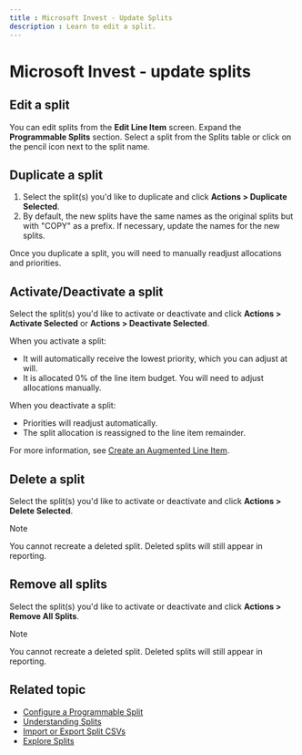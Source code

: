 ```yaml
---
title : Microsoft Invest - Update Splits
description : Learn to edit a split.
---
```



# Microsoft Invest - update splits

## Edit a split

You can edit splits from the **Edit Line Item** screen. Expand the **Programmable Splits** section. Select a split from the Splits table or click on the pencil icon next to the split name.

## Duplicate a split

1. Select the split(s) you'd like to duplicate and click **Actions \>  Duplicate Selected**.
1. By default, the new splits have the same names as the original splits but with "COPY" as a prefix. If necessary, update the names
for the new splits.

Once you duplicate a split, you will need to manually readjust
allocations and priorities.

## Activate/Deactivate a split

Select the split(s) you'd like to activate or deactivate and click **Actions  \>  Activate Selected** or **Actions \> Deactivate Selected**.

When you activate a split:

- It will automatically receive the lowest priority, which you can
  adjust at will.
- It is allocated 0% of the line item budget. You will need to adjust
  allocations manually.

When you deactivate a split:

- Priorities will readjust automatically.
- The split allocation is reassigned to the line item remainder.

For more information, see [Create an Augmented Line Item](create-an-augmented-line-item-ali.md).

## Delete a split

Select the split(s) you'd like to activate or deactivate and click **Actions  \>  Delete Selected**.

> [!NOTE]
> You cannot recreate a deleted split. Deleted splits will still appear in reporting.

## Remove all splits

Select the split(s) you'd like to activate or deactivate and click **Actions \>  Remove All Splits**.

> [!NOTE]
> You cannot recreate a deleted split. Deleted splits will still appear in reporting.

## Related topic

- [Configure a Programmable Split](configure-a-programmable-split.md)
- [Understanding Splits](understanding-splits.md)
- [Import or Export Split CSVs](import-or-export-split-csvs.md)
- [Explore Splits](explore-splits.md)

